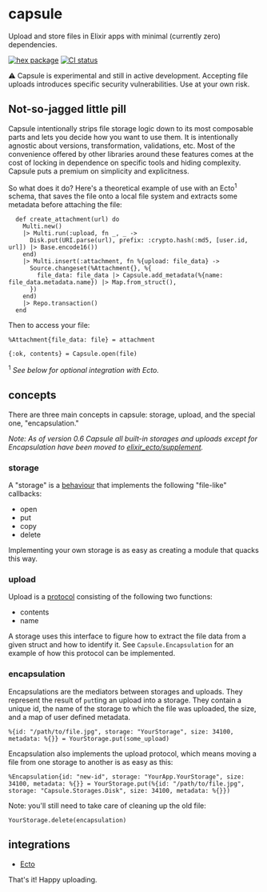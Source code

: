 # capsule

Upload and store files in Elixir apps with minimal (currently zero) dependencies.

[![hex package](https://img.shields.io/hexpm/v/capsule.svg)](https://hex.pm/packages/capsule)
[![CI status](https://github.com/elixir-capsule/capsule/workflows/CI/badge.svg)](https://github.com/elixir-capsule/capsule/actions)

:warning: Capsule is experimental and still in active development. Accepting file uploads introduces specific security vulnerabilities. Use at your own risk.

## Not-so-jagged little pill

Capsule intentionally strips file storage logic down to its most composable parts and lets you decide how you want to use them. It is intentionally agnostic about versions, transformation, validations, etc. Most of the convenience offered by other libraries around these features comes at the cost of locking in dependence on specific tools and hiding complexity. Capsule puts a premium on simplicity and explicitness.

So what does it do? Here's a theoretical example of use with an Ecto<sup>1</sup> schema, that saves the file onto a local file system and extracts some metadata before attaching the file:

```
  def create_attachment(url) do
    Multi.new()
    |> Multi.run(:upload, fn _, _ ->
      Disk.put(URI.parse(url), prefix: :crypto.hash(:md5, [user.id, url]) |> Base.encode16())
    end)
    |> Multi.insert(:attachment, fn %{upload: file_data} ->
      Source.changeset(%Attachment{}, %{
        file_data: file_data |> Capsule.add_metadata(%{name: file_data.metadata.name}) |> Map.from_struct(),
      })
    end)
    |> Repo.transaction()
  end
```

Then to access your file:

```
%Attachment{file_data: file} = attachment

{:ok, contents} = Capsule.open(file)
```

<sup>1</sup> *See below for optional integration with Ecto.*

## concepts

There are three main concepts in capsule: storage, upload, and the special one, "encapsulation."

*Note: As of version 0.6 Capsule all built-in storages and uploads except for Encapsulation have been moved to [elixir_ecto/supplement](https://github.com/elixir_ecto/supplement).*

### storage

A "storage" is a [behaviour](https://elixirschool.com/en/lessons/advanced/behaviours/) that implements the following "file-like" callbacks:

* open
* put
* copy
* delete

Implementing your own storage is as easy as creating a module that quacks this way.

### upload

Upload is a [protocol](https://elixir-lang.org/getting-started/protocols.html) consisting of the following two functions:

* contents
* name

A storage uses this interface to figure how to extract the file data from a given struct and how to identify it. See `Capsule.Encapsulation` for an example of how this protocol can be implemented.

### encapsulation

Encapsulations are the mediators between storages and uploads. They represent the result of `put`ting an upload into a storage. They contain a unique id, the name of the storage to which the file was uploaded, the size, and a map of user defined metadata.

`%{id: "/path/to/file.jpg", storage: "YourStorage", size: 34100, metadata: %{}} = YourStorage.put(some_upload)`

Encapsulation also implements the upload protocol, which means moving a file from one storage to another is as easy as this:

`%Encapsulation{id: "new-id", storage: "YourApp.YourStorage", size: 34100, metadata: %{}} = YourStorage.put(%{id: "/path/to/file.jpg", storage: "Capsule.Storages.Disk", size: 34100, metadata: %{}})`

Note: you'll still need to take care of cleaning up the old file:

`YourStorage.delete(encapsulation)`

## integrations

* [Ecto](https://github.com/elixir-capsule/capsule_ecto)

That's it! Happy uploading.
